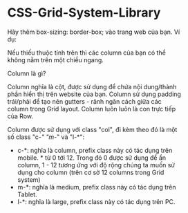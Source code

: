 # CSS-Grid-System-Library
Hãy thêm box-sizing: border-box; vào trang web của bạn. Ví dụ:

<style> * { box-sizing: border-box; } </style>
Nếu thiếu thuộc tính trên thì các column của bạn có thể không nằm trên một chiều ngang.

Column là gì?

Column nghĩa là cột, được sử dụng để chứa nội dung/thành phần hiển thị trên website của bạn. Column sử dụng padding trái/phải để tạo nên gutters - rãnh ngăn cách giữa các column trong Grid layout. Column luôn luôn là con trực tiếp của Row.

Column được sử dụng với class "col", đi kèm theo đó là một số class "c-*" "m-*" và "l-*":

- c-*: nghĩa là column, prefix class này có tác dụng trên mobile. * từ 0 tới 12. Trong đó 0 được sử dụng để ẩn column, 1 - 12 tương ứng với độ rộng chúng ta muốn sử dụng cho column (trên cơ sở 12 columns trong Grid system)
- m-*: nghĩa là medium, prefix class này có tác dụng trên Tablet.
- l-*: nghĩa là large, prefix class này có tác dụng trên PC.
